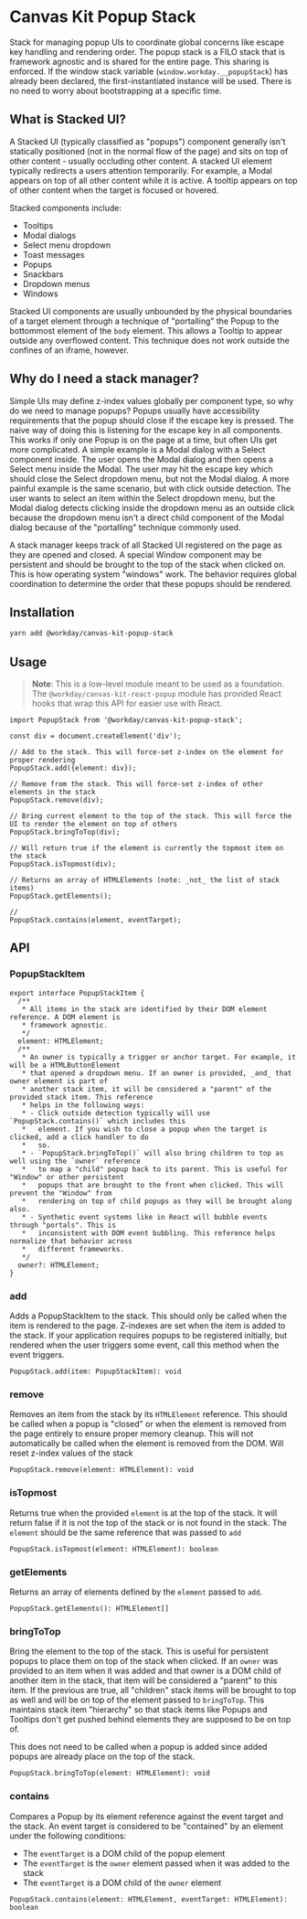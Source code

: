 # Canvas Kit Popup Stack

Stack for managing popup UIs to coordinate global concerns like escape key handling and rendering
order. The popup stack is a FILO stack that is framework agnostic and is shared for the entire page.
This sharing is enforced. If the window stack variable (`window.workday.__popupStack`) has already
been declared, the first-instantiated instance will be used. There is no need to worry about
bootstrapping at a specific time.

## What is Stacked UI?

A Stacked UI (typically classified as "popups") component generally isn't statically positioned (not
in the normal flow of the page) and sits on top of other content - usually occluding other content.
A stacked UI element typically redirects a users attention temporarily. For example, a Modal appears
on top of all other content while it is active. A tooltip appears on top of other content when the
target is focused or hovered.

Stacked components include:

- Tooltips
- Modal dialogs
- Select menu dropdown
- Toast messages
- Popups
- Snackbars
- Dropdown menus
- Windows

Stacked UI components are usually unbounded by the physical boundaries of a target element through a
technique of "portalling" the Popup to the bottommost element of the `body` element. This allows a
Tooltip to appear outside any overflowed content. This technique does not work outside the confines
of an iframe, however.

## Why do I need a stack manager?

Simple UIs may define z-index values globally per component type, so why do we need to manage
popups? Popups usually have accessibility requirements that the popup should close if the escape key
is pressed. The naive way of doing this is listening for the escape key in all components. This
works if only one Popup is on the page at a time, but often UIs get more complicated. A simple
example is a Modal dialog with a Select component inside. The user opens the Modal dialog and then
opens a Select menu inside the Modal. The user may hit the escape key which should close the Select
dropdown menu, but not the Modal dialog. A more painful example is the same scenario, but with click
outside detection. The user wants to select an item within the Select dropdown menu, but the Modal
dialog detects clicking inside the dropdown menu as an outside click because the dropdown menu isn't
a direct child component of the Modal dialog because of the "portalling" technique commonly used.

A stack manager keeps track of all Stacked UI registered on the page as they are opened and closed.
A special Window component may be persistent and should be brought to the top of the stack when
clicked on. This is how operating system "windows" work. The behavior requires global coordination
to determine the order that these popups should be rendered.

## Installation

```sh
yarn add @workday/canvas-kit-popup-stack
```

## Usage

> **Note**: This is a low-level module meant to be used as a foundation. The
> `@workday/canvas-kit-react-popup` module has provided React hooks that wrap this API for easier
> use with React.

```tsx
import PopupStack from '@workday/canvas-kit-popup-stack';

const div = document.createElement('div');

// Add to the stack. This will force-set z-index on the element for proper rendering
PopupStack.add({element: div});

// Remove from the stack. This will force-set z-index of other elements in the stack
PopupStack.remove(div);

// Bring current element to the top of the stack. This will force the UI to render the element on top of others
PopupStack.bringToTop(div);

// Will return true if the element is currently the topmost item on the stack
PopupStack.isTopmost(div);

// Returns an array of HTMLElements (note: _not_ the list of stack items)
PopupStack.getElements();

//
PopupStack.contains(element, eventTarget);
```

## API

### PopupStackItem

```tsx
export interface PopupStackItem {
  /**
   * All items in the stack are identified by their DOM element reference. A DOM element is
   * framework agnostic.
   */
  element: HTMLElement;
  /**
   * An owner is typically a trigger or anchor target. For example, it will be a HTMLButtonElement
   * that opened a dropdown menu. If an owner is provided, _and_ that owner element is part of
   * another stack item, it will be considered a "parent" of the provided stack item. This reference
   * helps in the following ways:
   * - Click outside detection typically will use `PopupStack.contains()` which includes this
   *   element. If you wish to close a popup when the target is clicked, add a click handler to do
   *   so.
   * - `PopupStack.bringToTop()` will also bring children to top as well using the `owner` reference
   *   to map a "child" popup back to its parent. This is useful for "Window" or other persistent
   *   popups that are brought to the front when clicked. This will prevent the "Window" from
   *   rendering on top of child popups as they will be brought along also.
   * - Synthetic event systems like in React will bubble events through "portals". This is
   *   inconsistent with DOM event bubbling. This reference helps normalize that behavior across
   *   different frameworks.
   */
  owner?: HTMLElement;
}
```

### add

Adds a PopupStackItem to the stack. This should only be called when the item is rendered to the
page. Z-indexes are set when the item is added to the stack. If your application requires popups to
be registered initially, but rendered when the user triggers some event, call this method when the
event triggers.

```tsx
PopupStack.add(item: PopupStackItem): void
```

### remove

Removes an item from the stack by its `HTMLElement` reference. This should be called when a popup is
"closed" or when the element is removed from the page entirely to ensure proper memory cleanup. This
will not automatically be called when the element is removed from the DOM. Will reset z-index values
of the stack

```tsx
PopupStack.remove(element: HTMLElement): void
```

### isTopmost

Returns true when the provided `element` is at the top of the stack. It will return false if it is
not the top of the stack or is not found in the stack. The `element` should be the same reference
that was passed to `add`

```tsx
PopupStack.isTopmost(element: HTMLElement): boolean
```

### getElements

Returns an array of elements defined by the `element` passed to `add`.

```tsx
PopupStack.getElements(): HTMLElement[]
```

### bringToTop

Bring the element to the top of the stack. This is useful for persistent popups to place them on top
of the stack when clicked. If an `owner` was provided to an item when it was added and that owner is
a DOM child of another item in the stack, that item will be considered a "parent" to this item. If
the previous are true, all "children" stack items will be brought to top as well and will be on top
of the element passed to `bringToTop`. This maintains stack item "hierarchy" so that stack items
like Popups and Tooltips don't get pushed behind elements they are supposed to be on top of.

This does not need to be called when a popup is added since added popups are already place on the
top of the stack.

```tsx
PopupStack.bringToTop(element: HTMLElement): void
```

### contains

Compares a Popup by its element reference against the event target and the stack. An event target is
considered to be "contained" by an element under the following conditions:

- The `eventTarget` is a DOM child of the popup element
- The `eventTarget` is the `owner` element passed when it was added to the stack
- The `eventTarget` is a DOM child of the `owner` element

```tsx
PopupStack.contains(element: HTMLElement, eventTarget: HTMLElement): boolean
```
